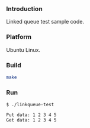### Introduction

Linked queue test sample code.


### Platform

Ubuntu Linux.


### Build

```bash
make
```


### Run

```console
$ ./linkqueue-test

Put data: 1 2 3 4 5 
Get data: 1 2 3 4 5 
```
